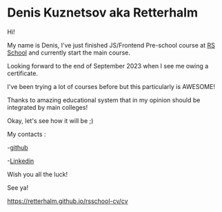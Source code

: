 # Denis Kuznetsov aka Retterhalm

Hi!

My name is Denis, I've just finished JS/Frontend Pre-school course at [RS School](https://rs.school/) and currently start the main course.

 Looking forward to the end of September 2023 when I see me owing a certificate.

 I've been trying a lot of courses before but this particularly is AWESOME!

 Thanks to amazing educational system that in my opinion should be integrated by main colleges!

 Okay, let's  see how it will be ;)

 My contacts :

 -[github](https://github.com/Retterhalm)


 -[Linkedin](https://www.linkedin.com/in/denis-kuznetsov235/)

 Wish you all the luck!

 See ya!
 


 https://retterhalm.github.io/rsschool-cv/cv



